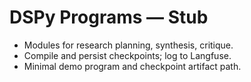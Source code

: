 # DSPy Programs — Stub

- Modules for research planning, synthesis, critique.
- Compile and persist checkpoints; log to Langfuse.
- Minimal demo program and checkpoint artifact path.
